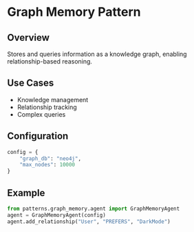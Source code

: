 # Graph Memory Pattern

## Overview

Stores and queries information as a knowledge graph, enabling relationship-based reasoning.

## Use Cases
- Knowledge management
- Relationship tracking
- Complex queries

## Configuration

```python
config = {
    "graph_db": "neo4j",
    "max_nodes": 10000
}
```

## Example

```python
from patterns.graph_memory.agent import GraphMemoryAgent
agent = GraphMemoryAgent(config)
agent.add_relationship("User", "PREFERS", "DarkMode")
```
